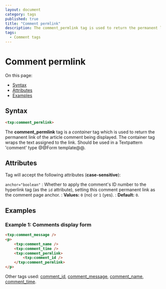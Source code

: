 ```yaml
---
layout: document
category: tags
published: true
title: "Comment permlink"
description: The comment_permlink tag is used to return the permanent link of the article comment being displayed.
tags:
  - Comment tags
---
```


# Comment permlink

On this page:

* [Syntax](#syntax)
* [Attributes](#attributes)
* [Examples](#examples)

## Syntax

~~~ html
<txp:comment_permlink>
~~~

The **comment_permlink** tag is a *container* tag which is used to return the permanent link of the article comment being displayed. The container tag wraps the text assigned to the link. Should be used in a Textpattern 'comment' type @@Form template@@.

## Attributes

Tag will accept the following attributes (**case-sensitive**):

`anchor="boolean"`
: Whether to apply the comment's ID number to the hyperlink tag (as the `id` attribute), setting this comment permanent link as the comment page anchor.
: **Values:** `0` (no) or `1` (yes).
: **Default:** `0`.

## Examples

### Example 1: Comments display form

~~~ html
<txp:comment_message />
<p>
    <txp:comment_name />
    <txp:comment_time />
    <txp:comment_permlink>
        <txp:comment_id />
    </txp:comment_permlink>
</p>
~~~

Other tags used: [comment_id](comment_id), [comment_message](comment_message), [comment_name](comment_name), [comment_time](comment_time).
